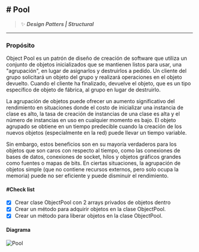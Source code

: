 ## \# Pool 
>:sparkles: ***Design Patters | Structural***
---
### Propósito
Object Pool es un patrón de diseño de creación de software que utiliza un conjunto de objetos inicializados que se mantienen listos para usar, una "agrupación", en lugar de asignarlos y destruirlos a pedido. Un cliente del grupo solicitará un objeto del grupo y realizará operaciones en el objeto devuelto. Cuando el cliente ha finalizado, devuelve el objeto, que es un tipo específico de objeto de fábrica, al grupo en lugar de destruirlo.

La agrupación de objetos puede ofrecer un aumento significativo del rendimiento en situaciones donde el costo de inicializar una instancia de clase es alto, la tasa de creación de instancias de una clase es alta y el número de instancias en uso en cualquier momento es bajo. El objeto agrupado se obtiene en un tiempo predecible cuando la creación de los nuevos objetos (especialmente en la red) puede llevar un tiempo variable.

Sin embargo, estos beneficios son en su mayoría verdaderos para los objetos que son caros con respecto al tiempo, como las conexiones de bases de datos, conexiones de socket, hilos y objetos gráficos grandes como fuentes o mapas de bits. En ciertas situaciones, la agrupación de objetos simple (que no contiene recursos externos, pero solo ocupa la memoria) puede no ser eficiente y puede disminuir el rendimiento.


#### \#Check list

- [x] Crear clase ObjectPool con 2 arrays privados de objetos dentro
- [x] Crear un  método para adquirir objetos en la clase ObjectPool.
- [x] Crear un  método para liberar objetos en la clase ObjectPool.

#### Diagrama
![Pool](https://designpatternsphp.readthedocs.io/en/latest/_images/uml16.png)